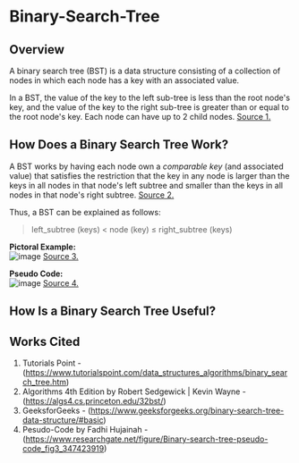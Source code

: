 # Binary-Search-Tree

## Overview

A binary search tree (BST) is a data structure consisting of a collection of nodes in which each node has a key with an associated value.  

In a BST, the value of the key to the left sub-tree is less than the root node's key, and the value of the key to the right sub-tree is greater than or equal to the root node's key. Each node can have up to 2 child nodes. [Source 1.](https://www.tutorialspoint.com/data_structures_algorithms/binary_search_tree.htm)

## How Does a Binary Search Tree Work?

A BST works by having each node own a *comparable key* (and associated value) that satisfies the restriction that the key in any node is larger than the keys in all nodes in that node's left subtree and smaller than the keys in all nodes in that node's right subtree. [Source 2.](https://algs4.cs.princeton.edu/32bst/)  

Thus, a BST can be explained as follows:
>left_subtree (keys) < node (key) ≤ right_subtree (keys)

**Pictoral Example:**  
![image](https://user-images.githubusercontent.com/78120051/200489601-fa5eff6a-1855-4ee2-bf03-c3e4a17b680b.png) [Source 3.](https://www.geeksforgeeks.org/binary-search-tree-data-structure/#basic)


**Pseudo Code:**  
![image](https://user-images.githubusercontent.com/78120051/200489044-26002947-45a6-45f2-af16-6dbe3c3ec07e.png) [Source 4.](https://www.researchgate.net/figure/Binary-search-tree-pseudo-code_fig3_347423919)


## How Is a Binary Search Tree Useful?


## Works Cited
1. Tutorials Point - (https://www.tutorialspoint.com/data_structures_algorithms/binary_search_tree.htm)
2. Algorithms 4th Edition by Robert Sedgewick | Kevin Wayne - (https://algs4.cs.princeton.edu/32bst/)
3. GeeksforGeeks - (https://www.geeksforgeeks.org/binary-search-tree-data-structure/#basic)
4. Pesudo-Code by Fadhi Hujainah - (https://www.researchgate.net/figure/Binary-search-tree-pseudo-code_fig3_347423919)
